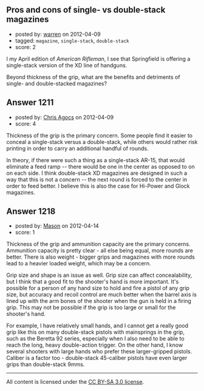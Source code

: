 ## Pros and cons of single- vs double-stack magazines

- posted by: [warren](https://stackexchange.com/users/-1/143-warren) on 2012-04-09
- tagged: `magazine`, `single-stack`, `double-stack`
- score: 2

<p>I my April edition of <em>American Rifleman</em>, I see that Springfield is offering a single-stack version of the XD line of handguns.</p>

<p>Beyond thickness of the grip, what are the benefits and detriments of single- and double-stacked magazines?</p>



## Answer 1211

- posted by: [Chris Agocs](https://stackexchange.com/users/-1/12-chris-agocs) on 2012-04-09
- score: 4

<p>Thickness of the grip is the primary concern. Some people find it easier to conceal a single-stack versus a double-stack, while others would rather risk printing in order to carry an additional handful of rounds.</p>

<p>In theory, if there were such a thing as a single-stack AR-15, that would eliminate a feed ramp -- there would be one in the center as opposed to on on each side. I think double-stack XD magazines are designed in such a way that this is not a concern -- the next round is forced to the center in order to feed better. I believe this is also the case for Hi-Power and Glock magazines. </p>



## Answer 1218

- posted by: [Mason](https://stackexchange.com/users/-1/19-mason) on 2012-04-14
- score: 1

<p>Thickness of the grip and ammunition capacity are the primary concerns. Ammunition capacity is pretty clear - all else being equal, more rounds are better. There is also weight - bigger grips and magazines with more rounds lead to a heavier loaded weight, which may be a concern.</p>

<p>Grip size and shape is an issue as well. Grip size can affect concealability, but I think that a good fit to the shooter's hand is more important. It's possible for a person of any hand size to hold and fire a pistol of any grip size, but accuracy and recoil control are much better when the barrel axis is lined up with the arm bones of the shooter when the gun is held in a firing grip. This may not be possible if the grip is too large or small for the shooter's hand.</p>

<p>For example, I have relatively small hands, and I cannot get a really good grip like this on many double-stack pistols with mainsprings in the grip, such as the Beretta 92 series, especially when I also need to be able to reach the long, heavy double-action trigger. On the other hand, I know several shooters with large hands who prefer these larger-gripped pistols. Caliber is a factor too - double-stack 45-caliber pistols have even larger grips than double-stack 9mms.</p>




---

All content is licensed under the [CC BY-SA 3.0 license](https://creativecommons.org/licenses/by-sa/3.0/).
